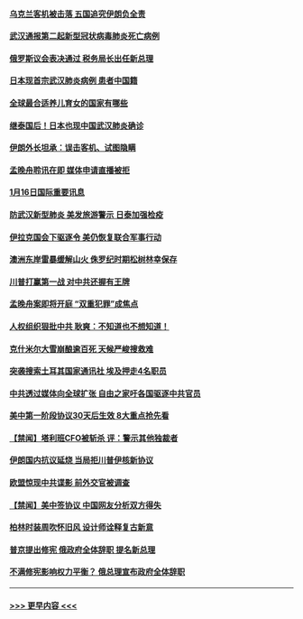 #### [乌克兰客机被击落 五国追究伊朗负全责](../pages/prog202/a102754374.md?t=01170701) 
#### [武汉通报第二起新型冠状病毒肺炎死亡病例](../pages/prog202/a102754298.md?t=01170701) 
#### [俄罗斯议会表决通过 税务局长出任新总理](../pages/prog202/a102754288.md?t=01170701) 
#### [日本现首宗武汉肺炎病例 患者中国籍](../pages/prog202/a102754250.md?t=01170701) 
#### [全球最合适养儿育女的国家有哪些](../pages/prog202/a102754198.md?t=01170701) 
#### [继泰国后！日本也现中国武汉肺炎确诊](../pages/prog202/a102754064.md?t=01170701) 
#### [伊朗外长坦承：误击客机、试图隐瞒](../pages/prog202/a102754062.md?t=01170701) 
#### [孟晚舟聆讯在即 媒体申请直播被拒](../pages/prog202/a102754058.md?t=01170701) 
#### [1月16日国际重要讯息](../pages/prog202/a102754054.md?t=01170701) 
#### [防武汉新型肺炎 美发旅游警示 日泰加强检疫](../pages/prog202/a102753986.md?t=01170701) 
#### [伊拉克国会下驱逐令 美仍恢复联合军事行动](../pages/prog202/a102753975.md?t=01170701) 
#### [澳洲东岸雷暴缓解山火 侏罗纪时期松树林幸保存](../pages/prog202/a102753943.md?t=01170701) 
#### [川普打赢第一战 对中共还握有王牌](../pages/prog202/a102753874.md?t=01170701) 
#### [孟晚舟案即将开庭 “双重犯罪”成焦点](../pages/prog202/a102753891.md?t=01170701) 
#### [人权组织狠批中共 耿爽：不知道也不想知道！](../pages/prog202/a102753872.md?t=01170701) 
#### [克什米尔大雪崩酿逾百死 天候严峻搜救难](../pages/prog202/a102753837.md?t=01170701) 
#### [突袭搜索土耳其国家通讯社 埃及押走4名职员](../pages/prog202/a102753805.md?t=01170701) 
#### [中共透过媒体向全球扩张 自由之家吁各国驱逐中共官员](../pages/prog202/a102753798.md?t=01170701) 
#### [美中第一阶段协议30天后生效 8大重点抢先看](../pages/prog202/a102753782.md?t=01170701) 
#### [【禁闻】塔利班CFO被斩杀 评：警示其他独裁者](../pages/prog202/a102753756.md?t=01170701) 
#### [伊朗国内抗议延烧 当局拒川普伊核新协议](../pages/prog202/a102753697.md?t=01170701) 
#### [欧盟惊现中共谍影 前外交官被调查](../pages/prog202/a102753660.md?t=01170701) 
#### [【禁闻】美中签协议 中国网友分析双方得失](../pages/prog202/a102753688.md?t=01170701) 
#### [柏林时装周吹怀旧风 设计师诠释复古新意](../pages/prog202/a102753637.md?t=01170701) 
#### [普京提出修宪 俄政府全体辞职 提名新总理](../pages/prog202/a102753597.md?t=01170701) 
#### [不满修宪影响权力平衡？ 俄总理宣布政府全体辞职](../pages/prog202/a102753541.md?t=01170701) 

----
#### [ >>> 更早内容 <<< ](../indexes/prog202-earlier.md)

